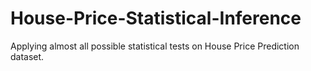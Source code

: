 # House-Price-Statistical-Inference
Applying almost all possible statistical tests on House Price Prediction dataset.
